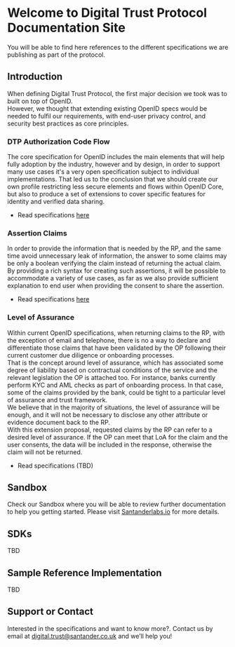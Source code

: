 # Welcome to Digital Trust Protocol Documentation Site

You will be able to find here references to the different specifications we are publishing as part of the protocol.

## Introduction

When defining Digital Trust Protocol, the first major decision we took was to built on top of OpenID.  
However, we thought that extending existing OpenID specs would be needed to fulfil our requirements, with end-user privacy control, and security best practices as core principles.


### DTP Authorization Code Flow
The core specification for OpenID includes the main elements that will help fully adoption by the industry, however and by design, in order to support many use cases it's a very open specification subject to individual implementations.
That led us to the conclusion that we should create our own profile restricting less secure elements and flows within OpenID Core, but also to produce a set of extensions to cover specific features for identity and verified data sharing.

- Read specifications [here](https://gruposantander.github.io/digital-trust-docs/dtp-auth-code-00.html)

### Assertion Claims
In order to provide the information that is needed by the RP, and the same time avoid unnecessary leak of information, the answer to some claims may be only a boolean verifying the claim instead of returning the actual claim.  
By providing a rich syntax for creating such assertions, it will be possible to accommodate a variety of use cases, as far as we also provide sufficient explanation to end user when providing the consent to share the assertion.

- Read specifications [here](https://gruposantander.github.io/digital-trust-docs/claim-assertions-00.html)

### Level of Assurance
Within current OpenID specifications, when returning claims to the RP, with the exception of email and telephone, there is no a way to declare and differentiate those claims that have been validated by the OP following their current customer due diligence or onboarding processes.  
That is the concept around level of assurance, which has associated some degree of liability based on contractual conditions of the service and the relevant legislation the OP is attached too. For instance, banks currently perform KYC and AML checks as part of onboarding process. In that case, some of the claims provided by the bank, could be tight to a particular level of assurance and trust framework.  
We believe that in the majority of situations, the level of assurance will be enough, and it will not be necessary to disclose any other attribute or evidence document back to the RP.  
With this extension proposal, requested claims by the RP can refer to a desired level of assurance. If the OP can meet that LoA for the claim and the user consents, the data will be included in the response, otherwise the claim will not be returned.

- Read specifications (TBD)

## Sandbox
Check our Sandbox where you will be able to review further documentation to help you getting started. Please visit [Santanderlabs.io](https://www.santanderlabs.io/en/api/iamid) for more details.

## SDKs
TBD

## Sample Reference Implementation
TBD

## Support or Contact

Interested in the specifications and want to know more?. Contact us by email at [digital.trust@santander.co.uk](mailto:digital.trust@santander.co.uk) and we’ll help you!
